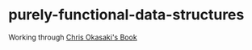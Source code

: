 purely-functional-data-structures
=================================

Working through [Chris Okasaki's Book](http://www.amazon.com/Purely-Functional-Structures-Chris-Okasaki/dp/0521663504)
